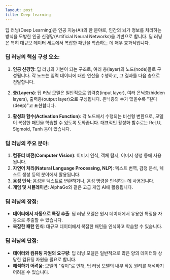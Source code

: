 ```yaml
---
layout: post
title: Deep learning
---
```


딥 러닝(Deep Learning)은 인공 지능(AI)의 한 분야로, 인간의 뇌가 정보를 처리하는 방식을 모방한 인공 신경망(Artificial Neural Networks)을 기반으로 합니다. 딥 러닝은 특히 대규모 데이터 세트에서 복잡한 패턴을 학습하는 데 매우 효과적입니다.

### 딥 러닝의 핵심 구성 요소:

1. **인공 신경망**: 딥 러닝의 기본이 되는 구조로, 여러 층(layer)의 노드(node)들로 구성됩니다. 각 노드는 입력 데이터에 대한 연산을 수행하고, 그 결과를 다음 층으로 전달합니다.
    
2. **층(Layers)**: 딥 러닝 모델은 일반적으로 입력층(input layer), 여러 은닉층(hidden layers), 출력층(output layer)으로 구성됩니다. 은닉층의 수가 많을수록 "깊다(deep)"고 표현합니다.
    
3. **활성화 함수(Activation Function)**: 각 노드에서 수행되는 비선형 변환으로, 모델이 복잡한 패턴을 학습할 수 있도록 도와줍니다. 대표적인 활성화 함수로는 ReLU, Sigmoid, Tanh 등이 있습니다.
    

### 딥 러닝의 주요 분야:

1. **컴퓨터 비전(Computer Vision)**: 이미지 인식, 객체 탐지, 이미지 생성 등에 사용됩니다.
2. **자연어 처리(Natural Language Processing, NLP)**: 텍스트 번역, 감정 분석, 텍스트 생성 등의 분야에서 활용됩니다.
3. **음성 인식**: 음성을 텍스트로 변환하거나, 음성 명령을 인식하는 데 사용됩니다.
4. **게임 및 시뮬레이션**: AlphaGo와 같은 고급 게임 AI에 활용됩니다.

### 딥 러닝의 장점:

- **데이터에서 자동으로 특징 추출**: 딥 러닝 모델은 원시 데이터에서 유용한 특징을 자동으로 추출할 수 있습니다.
- **복잡한 패턴 인식**: 대규모 데이터에서 복잡한 패턴을 인식하고 학습할 수 있습니다.

### 딥 러닝의 단점:

- **데이터와 컴퓨팅 자원의 요구량**: 딥 러닝 모델은 일반적으로 많은 양의 데이터와 상당한 컴퓨팅 자원을 필요로 합니다.
- **해석하기 어려움**: 모델의 "깊이"로 인해, 딥 러닝 모델의 내부 작동 원리를 해석하기 어려울 수 있습니다.